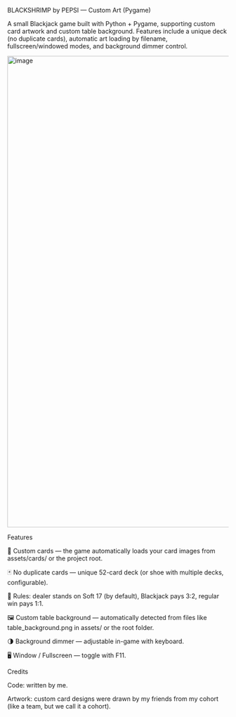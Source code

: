 BLACKSHRIMP by PEPSI — Custom Art (Pygame)

A small Blackjack game built with Python + Pygame, supporting custom card artwork and custom table background.
Features include a unique deck (no duplicate cards), automatic art loading by filename, fullscreen/windowed modes, and background dimmer control.


<img width="1906" height="1074" alt="image" src="https://github.com/user-attachments/assets/4311e4bf-8449-4560-93a1-8bffacf5fdd6" />


Features

🎨 Custom cards — the game automatically loads your card images from assets/cards/ or the project root.

🃏 No duplicate cards — unique 52-card deck (or shoe with multiple decks, configurable).

🧠 Rules: dealer stands on Soft 17 (by default), Blackjack pays 3:2, regular win pays 1:1.

🖼️ Custom table background — automatically detected from files like table_background.png in assets/ or the root folder.

🌗 Background dimmer — adjustable in-game with keyboard.

🖥️ Window / Fullscreen — toggle with F11.

Credits

Code: written by me.

Artwork: custom card designs were drawn by my friends from my cohort (like a team, but we call it a cohort).
